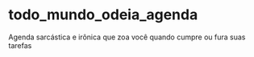 # todo_mundo_odeia_agenda
Agenda sarcástica e irônica que zoa você quando cumpre ou fura suas tarefas
